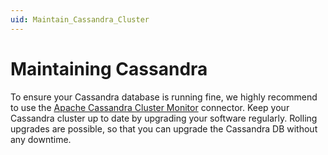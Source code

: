 ```yaml
---
uid: Maintain_Cassandra_Cluster
---
```


# Maintaining Cassandra

To ensure your Cassandra database is running fine, we highly recommend to use the [Apache Cassandra Cluster Monitor](https://catalog.dataminer.services/result/driver/7500) connector.
Keep your Cassandra cluster up to date by upgrading your software regularly. Rolling upgrades are possible, so that you can upgrade the Cassandra DB without any downtime.